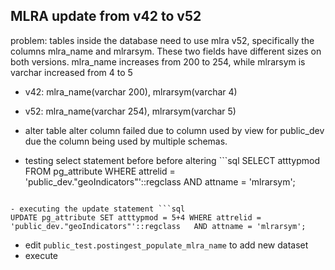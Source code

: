 ## MLRA update from v42 to v52

problem: tables inside the database need to use mlra v52, specifically the 
columns mlra_name and mlrarsym. These two fields have different sizes on both versions. mlra_name increases from 200 to 254, while mlrarsym is varchar increased from 4 to 5 

- v42: mlra_name(varchar 200), mlrarsym(varchar 4)
- v52: mlra_name(varchar 254), mlrarsym(varchar 5)


- alter table alter column failed due to column used by view for public_dev due the column being used by multiple schemas.

- testing select statement before before altering ```sql 
SELECT atttypmod FROM pg_attribute WHERE attrelid = 'public_dev."geoIndicators"'::regclass   AND attname = 'mlrarsym';
```

- executing the update statement ```sql 
UPDATE pg_attribute SET atttypmod = 5+4 WHERE attrelid = 'public_dev."geoIndicators"'::regclass   AND attname = 'mlrarsym';
```

- edit `public_test.postingest_populate_mlra_name` to add new dataset 
- execute
